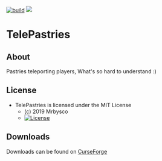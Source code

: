 [![build](https://github.com/Mrbysco/TelePastries/actions/workflows/build.yml/badge.svg)](https://github.com/Mrbysco/TelePastries/actions/workflows/build.yml) 
[![](http://cf.way2muchnoise.eu/versions/319466.svg)](https://minecraft.curseforge.com/projects/telepastries)

# TelePastries #

## About ##
Pastries teleporting players, What's so hard to understand :)

## License ##
* TelePastries is licensed under the MIT License
  - (c) 2019 Mrbysco
  - [![License](https://img.shields.io/badge/License-MIT-red.svg?style=flat)](http://opensource.org/licenses/MIT)
  
## Downloads ##
Downloads can be found on [CurseForge](https://www.curseforge.com/minecraft/mc-mods/telepastries)
